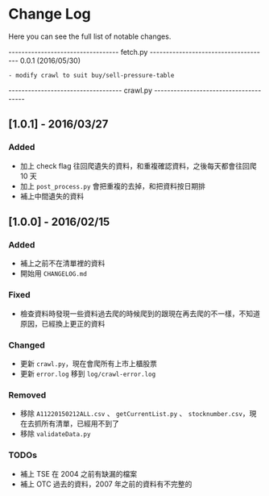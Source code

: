 ﻿# Change Log

Here you can see the full list of notable changes.

---------------------------------- fetch.py -------------------------------------
0.0.1 (2016/05/30)
	
    - modify crawl to suit buy/sell-pressure-table

	
----------------------------------- crawl.py --------------------------------------


## [1.0.1] - 2016/03/27

### Added

- 加上 check flag 往回爬遺失的資料，和重複確認資料，之後每天都會往回爬 10 天
- 加上 `post_process.py` 會把重複的去掉，和把資料按日期排
- 補上中間遺失的資料

## [1.0.0] - 2016/02/15

### Added

- 補上之前不在清單裡的資料
- 開始用 `CHANGELOG.md`

### Fixed

- 檢查資料時發現一些資料過去爬的時候爬到的跟現在再去爬的不一樣，不知道原因，已經換上更正的資料

### Changed

- 更新 `crawl.py`，現在會爬所有上市上櫃股票
- 更新 `error.log` 移到 `log/crawl-error.log`

### Removed

- 移除 `A11220150212ALL.csv` 、 `getCurrentList.py` 、 `stocknumber.csv`，現在去抓所有清單，已經用不到了
- 移除 `validateData.py`

### TODOs

- 補上 TSE 在 2004 之前有缺漏的檔案
- 補上 OTC 過去的資料，2007 年之前的資料有不完整的
